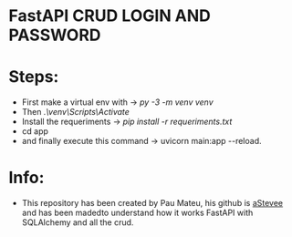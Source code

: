 # FastAPI CRUD LOGIN AND PASSWORD


# Steps:
 - First make a virtual env with ->  *py -3 -m venv venv*
 - Then *.\venv\Scripts\Activate*
 - Install the requeriments -> *pip install -r requeriments.txt*
 - cd app
 - and finally execute this command -> uvicorn main:app --reload.

# Info:
 - This repository has been created by Pau Mateu, his github is [aStevee](https://github.com/aStevee)
   and has been madedto understand how it works FastAPI with SQLAlchemy and all the crud.
